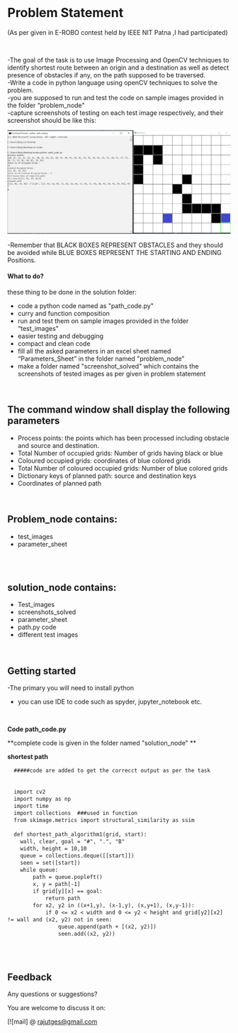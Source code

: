 <div align="center">
  
  <br/>
 
 
</div>





# Problem Statement
(As per given in E-ROBO contest held by IEEE NIT Patna ,I had participated)


<br/>

-The goal of the task is to use Image Processing and OpenCV techniques to identify shortest route between an origin and a destination as well as detect presence of obstacles if any, on the path supposed to be traversed.
<br/>
-Write a code in python language using openCV techniques to solve the problem.
<br/>
-you are supposed to run and test the code  on sample images provided in the folder “problem_node"
<br/>
-capture screenshots of testing on each test image respectively, and their screenshot should be like this:
<br/>

 <img src="https://github.com/rajutges/SHORTEST-PATH/blob/main/solution_node/Screenshots_solved/path_3.png"/>

-Remember that BLACK BOXES REPRESENT OBSTACLES and they should be avoided while BLUE BOXES REPRESENT THE STARTING AND ENDING Positions.
<br/>

#### What to do?

these thing to be done in the solution folder:

 - code a python code named as "path_code.py"
 - curry and function composition
 - run and test them on sample images provided in the folder “test_images"
 - easier testing and debugging
 - compact and clean code
 - fill all the asked parameters in an excel sheet named “Parameters_Sheet” in the folder named "problem_node"
 - make a folder named "screenshot_solved" which contains the screenshots of tested images as per given in problem statement
 
<br/>

## The command window shall display the following parameters
- Process points: the points which has been processed including obstacle and source and destination.
- Total Number of occupied grids: Number of grids having black or blue 
- Coloured occupied grids: coordinates of blue colored grids
- Total Number of coloured occupied grids: Number of blue colored grids
- Dictionary keys of planned path: source and destination keys
- Coordinates of planned path

<br/>

## Problem_node contains:
- test_images
- parameter_sheet
<br/>
<br/>

## solution_node contains:
- Test_images
- screenshots_solved
- parameter_sheet
- path.py code
- different test images

<br/>



## Getting started
-The primary you will need to install python 
- you can use IDE to code such as spyder, jupyter_notebook etc.

<br/>


**Code path_code.py**

**complete code is given in the folder named "solution_node" **

**shortest path**

      #####code are added to get the correcct output as per the task


      import cv2
      import numpy as np
      import time
      import collections  ###used in function
      from skimage.metrics import structural_similarity as ssim

      def shortest_path_algorithm1(grid, start):   
        wall, clear, goal = "#", ".", "B"
        width, height = 10,10
        queue = collections.deque([[start]])
        seen = set([start])
        while queue:
            path = queue.popleft()
            x, y = path[-1]
            if grid[y][x] == goal:
                return path
            for x2, y2 in ((x+1,y), (x-1,y), (x,y+1), (x,y-1)):
                if 0 <= x2 < width and 0 <= y2 < height and grid[y2][x2] != wall and (x2, y2) not in seen:
                    queue.append(path + [(x2, y2)])
                    seen.add((x2, y2))



<br/>




  

<br/>



## Feedback 
Any questions or suggestions?

You are welcome to discuss it on:

[![mail] @ rajutges@gmail.com

<br/>
<br/>


